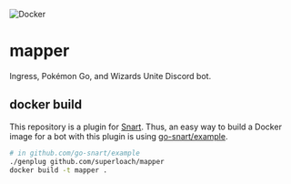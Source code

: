 ![Docker](https://github.com/superloach/mapper/workflows/Docker/badge.svg)

# mapper
Ingress, Pokémon Go, and Wizards Unite Discord bot.

## docker build
This repository is a plugin for [Snart](https://github.com/go-snart/snart). Thus, an easy way to build a Docker image for a bot with this plugin is using [go-snart/example](https://github.com/go-snart/example).
```sh
# in github.com/go-snart/example
./genplug github.com/superloach/mapper
docker build -t mapper .
```
